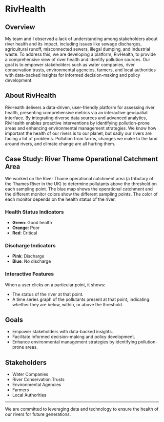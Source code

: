 # RivHealth

## Overview

My team and I observed a lack of understanding among stakeholders about river health and its impact, including issues like sewage discharges, agricultural runoff, misconnected sewers, illegal dumping, and industrial waste. To address this, we are developing a platform, RivHealth, to provide a comprehensive view of river health and identify pollution sources. Our goal is to empower stakeholders such as water companies, river conservation trusts, environmental agencies, farmers, and local authorities with data-backed insights for informed decision-making and policy development.

## About RivHealth

RivHealth delivers a data-driven, user-friendly platform for assessing river health, presenting comprehensive metrics via an interactive geospatial interface. By integrating diverse data sources and advanced analytics, RivHealth enables proactive interventions by identifying pollution-prone areas and enhancing environmental management strategies. We know how important the health of our rivers is to our planet, but sadly our rivers are facing a lot of problems. Pollution from farms, changes we make to the land around rivers, and climate change are all hurting them.

## Case Study: River Thame Operational Catchment Area

We worked on the River Thame operational catchment area (a tributary of the Thames River in the UK) to determine pollutants above the threshold on each sampling point. The blue map shows the operational catchment and the different monitor colors show the different sampling points. The color of each monitor depends on the health status of the river. 

### Health Status Indicators

- **Green**: Good health
- **Orange**: Poor
- **Red**: Critical 

### Discharge Indicators

- **Pink**: Discharge
- **Blue**: No discharge 

### Interactive Features

When a user clicks on a particular point, it shows:
- The status of the river at that point.
- A time series graph of the pollutants present at that point, indicating whether they are below, within, or above the threshold.

## Goals

- Empower stakeholders with data-backed insights.
- Facilitate informed decision-making and policy development.
- Enhance environmental management strategies by identifying pollution-prone areas.

## Stakeholders

- Water Companies
- River Conservation Trusts
- Environmental Agencies
- Farmers
- Local Authorities

---

We are committed to leveraging data and technology to ensure the health of our rivers for future generations.
